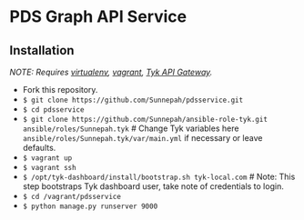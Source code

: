 # PDS Graph API Service
## Installation

*NOTE: Requires [virtualenv](http://virtualenv.readthedocs.org/en/latest/), [vagrant](https://www.vagrantup.com/docs/installation/index.html),
[Tyk API Gateway](https://tyk.io/docs/tyk-api-gateway-v-2-0/installation-options-setup/vagrant/).*

* Fork this repository.
* `$ git clone https://github.com/Sunnepah/pdsservice.git`
* `$ cd pdsservice`
* `$ git clone https://github.com/Sunnepah/ansible-role-tyk.git ansible/roles/Sunnepah.tyk` # Change Tyk variables here `ansible/roles/Sunnepah.tyk/var/main.yml` if necessary or leave defaults.
* `$ vagrant up`
* `$ vagrant ssh`
* `$ /opt/tyk-dashboard/install/bootstrap.sh tyk-local.com` # Note: This step bootstraps Tyk dashboard user, take note of credentials to login.
* `$ cd /vagrant/pdsservice`
* `$ python manage.py runserver 9000`
